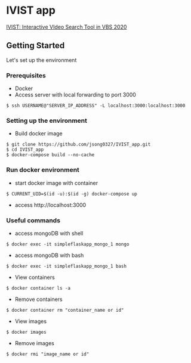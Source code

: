 # IVIST app

[IVIST: Interactive VIdeo Search Tool in VBS 2020](https://link.springer.com/chapter/10.1007/978-3-030-37734-2_74)



## Getting Started

Let's set up the environment

### Prerequisites

- Docker
- Access server with local forwarding to port 3000 

```
$ ssh USERNAME@"SERVER_IP_ADDRESS" -L localhost:3000:localhost:3000
```

### Setting up the environment
- Build docker image
```
$ git clone https://github.com/jsong0327/IVIST_app.git
$ cd IVIST_app
$ docker-compose build --no-cache
```

### Run docker environment
- start docker image with container
```
$ CURRENT_UID=$(id -u):$(id -g) docker-compose up
```

- access http://localhost:3000





### Useful commands
- access mongoDB with shell
```
$ docker exec -it simpleflaskapp_mongo_1 mongo
```

- access mongoDB with bash
```
$ docker exec -it simpleflaskapp_mongo_1 bash
```

- View containers
```
$ docker container ls -a
```

- Remove containers
```
$ docker container rm "container_name or id"
```

- View images
```
$ docker images
```


- Remove images
```
$ docker rmi "image_name or id"
```
